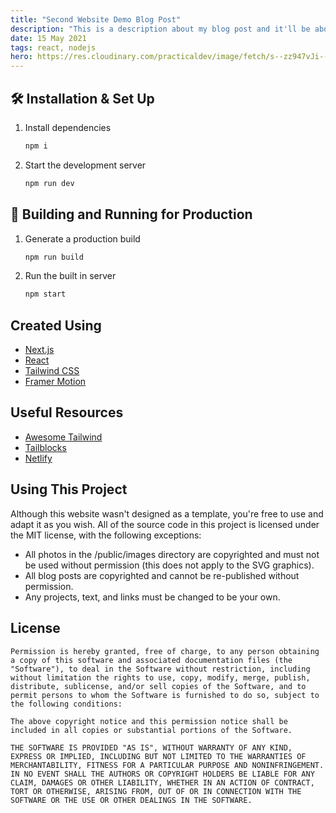 ```yaml
---
title: "Second Website Demo Blog Post"
description: "This is a description about my blog post and it'll be about this long hopefully"
date: 15 May 2021
tags: react, nodejs
hero: https://res.cloudinary.com/practicaldev/image/fetch/s--zz947vJi--/c_imagga_scale,f_auto,fl_progressive,h_420,q_auto,w_1000/https://dev-to-uploads.s3.amazonaws.com/uploads/articles/g02cajxgnuo3mu90f13p.png
---
```

## 🛠 Installation & Set Up

1. Install dependencies

   ```sh
   npm i
   ```

2. Start the development server

   ```sh
   npm run dev
   ```

## 🚀 Building and Running for Production

1. Generate a production build

   ```sh
   npm run build
   ```

2. Run the built in server

   ```sh
   npm start
   ```
   
## Created Using
- [Next.js](https://nextjs.org/)
- [React](https://reactjs.org/)
- [Tailwind CSS](https://tailwindcss.com/)
- [Framer Motion](https://www.framer.com/motion/)

## Useful Resources

- [Awesome Tailwind](https://github.com/aniftyco/awesome-tailwindcss/)
- [Tailblocks](https://tailblocks.cc/)
- [Netlify](https://www.netlify.com/)

## Using This Project
Although this website wasn't designed as a template, you're free to use and adapt it as you wish. All of the source code in this project is licensed under the MIT license, with the following exceptions:

- All photos in the /public/images directory are copyrighted and must not be used without permission (this does not apply to the SVG graphics).
- All blog posts are copyrighted and cannot be re-published without permission.
- Any projects, text, and links must be changed to be your own.

## License

```
Permission is hereby granted, free of charge, to any person obtaining a copy of this software and associated documentation files (the "Software"), to deal in the Software without restriction, including without limitation the rights to use, copy, modify, merge, publish, distribute, sublicense, and/or sell copies of the Software, and to permit persons to whom the Software is furnished to do so, subject to the following conditions:

The above copyright notice and this permission notice shall be included in all copies or substantial portions of the Software.

THE SOFTWARE IS PROVIDED "AS IS", WITHOUT WARRANTY OF ANY KIND, EXPRESS OR IMPLIED, INCLUDING BUT NOT LIMITED TO THE WARRANTIES OF MERCHANTABILITY, FITNESS FOR A PARTICULAR PURPOSE AND NONINFRINGEMENT. IN NO EVENT SHALL THE AUTHORS OR COPYRIGHT HOLDERS BE LIABLE FOR ANY CLAIM, DAMAGES OR OTHER LIABILITY, WHETHER IN AN ACTION OF CONTRACT, TORT OR OTHERWISE, ARISING FROM, OUT OF OR IN CONNECTION WITH THE SOFTWARE OR THE USE OR OTHER DEALINGS IN THE SOFTWARE.
```